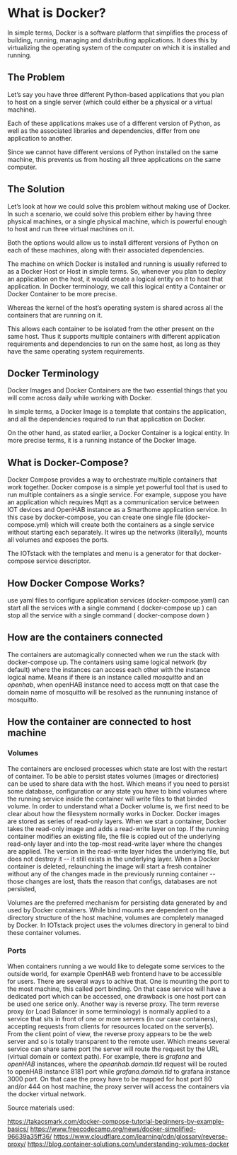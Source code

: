# What is Docker?

In simple terms, Docker is a software platform that simplifies the process of building, running, 
managing and distributing applications. It does this by virtualizing the operating system of the 
computer on which it is installed and running.

## The Problem
Let’s say you have three different Python-based applications that you plan to host on a single server 
(which could either be a physical or a virtual machine).

Each of these applications makes use of a different version of Python, as well as the associated 
libraries and dependencies, differ from one application to another.

Since we cannot have different versions of Python installed on the same machine, this prevents us from 
hosting all three applications on the same computer.

## The Solution
Let’s look at how we could solve this problem without making use of Docker. In such a scenario, we 
could solve this problem either by having three physical machines, or a single physical machine, which 
is powerful enough to host and run three virtual machines on it.

Both the options would allow us to install different versions of Python on each of these machines, 
along with their associated dependencies.

The machine on which Docker is installed and running is usually referred to as a Docker Host or Host in
simple terms. So, whenever you plan to deploy an application on the host, it would create a logical 
entity on it to host that application. In Docker terminology, we call this logical entity a Container or 
Docker Container to be more precise.

Whereas the kernel of the host’s operating system is shared across all the containers that are running 
on it.

This allows each container to be isolated from the other present on the same host. Thus it supports 
multiple containers with different application requirements and dependencies to run on the same host, 
as long as they have the same operating system requirements.

## Docker Terminology

Docker Images and Docker Containers are the two essential things that you will come across daily while 
working with Docker.

In simple terms, a Docker Image is a template that contains the application, and all the dependencies 
required to run that application on Docker.

On the other hand, as stated earlier, a Docker Container is a logical entity. In more precise terms, 
it is a running instance of the Docker Image.

## What is Docker-Compose?

Docker Compose provides a way to orchestrate multiple containers that work together. Docker compose 
is a simple yet powerful tool that is used to run multiple containers as a single service. 
For example, suppose you have an application which requires Mqtt as a communication service between IOT devices
and OpenHAB instance as a Smarthome application service. In this case by docker-compose, you can create one 
single file (docker-compose.yml) which will create both the containers as a single service without starting 
each separately. It wires up the networks (literally), mounts all volumes and exposes the ports.

The IOTstack with the templates and menu is a generator for that docker-compose service descriptor.

## How Docker Compose Works?

use yaml files to configure application services (docker-compose.yaml)
can start all the services with a single command ( docker-compose up )
can stop all the service with a single command ( docker-compose down )

## How are the containers connected
The containers are automagically connected when we run the stack with docker-compose up. 
The containers using same logical network (by default) where the instances can access each other with the instance 
logical name. Means if there is an instance called *mosquitto* and an *openhab*, when openHAB instance need
to access mqtt on that case the domain name of mosquitto will be resolved as the runnuning instance of mosquitto.

## How the container are connected to host machine

### Volumes

The containers are enclosed processes which state are lost with the restart of container. To be able to 
persist states volumes (images or directories) can be used to share data with the host. 
Which means if you need to persist some database, configuration or any state you have to bind volumes where the 
running service inside the container will write files to that binded volume.
In order to understand what a Docker volume is, we first need to be clear about how the filesystem normally works 
in Docker. Docker images are stored as series of read-only layers. When we start a container, Docker takes 
the read-only image and adds a read-write layer on top. If the running container modifies an existing file, 
the file is copied out of the underlying read-only layer and into the top-most read-write layer where the 
changes are applied. The version in the read-write layer hides the underlying file, but does not 
destroy it -- it still exists in the underlying layer. When a Docker container is deleted, 
relaunching the image will start a fresh container without any of the changes made in the previously 
running container -- those changes are lost, thats the reason that configs, databases are not persisted,

Volumes are the preferred mechanism for persisting data generated by and used by Docker containers.
While bind mounts are dependent on the directory structure of the host machine, volumes are completely 
managed by Docker. In IOTstack project uses the volumes directory in general to bind these container volumes.

### Ports
When containers running a we would like to delegate some services to the outside world, for example
OpenHAB web frontend have to be accessible for users. There are several ways to achive that. One is
mounting the port to the most machine, this called port binding. On that case service will have a dedicated
port which can be accessed, one drawback is one host port can be used one serice only. Another way is reverse proxy. 
The term reverse proxy (or Load Balancer in some terminology) is normally applied to a service that sits in front 
of one or more servers (in our case containers), accepting requests from clients for resources located on the 
server(s). From the client point of view, the reverse proxy appears to be the web server and so is 
totally transparent to the remote user. Which means several service can share same port the server
will route the request by the URL (virtual domain or context path). For example, there is *grafana* and *openHAB*
instances, where the *opeanhab.domain.tld* request will be routed to openHAB instance 8181 port while 
*grafana.domain.tld* to grafana instance 3000 port. On that case the proxy have to be mapped for host port 80 and/or
444 on host machine, the proxy server will access the containers via the docker virtual network.


Source materials used:

https://takacsmark.com/docker-compose-tutorial-beginners-by-example-basics/
https://www.freecodecamp.org/news/docker-simplified-96639a35ff36/
https://www.cloudflare.com/learning/cdn/glossary/reverse-proxy/
https://blog.container-solutions.com/understanding-volumes-docker

